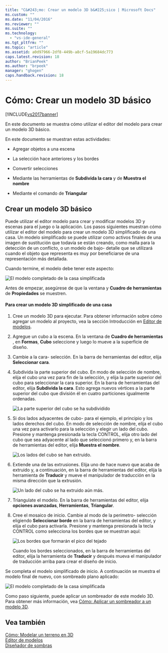 ```yaml
---
title: "C&#243;mo: Crear un modelo 3D b&#225;sico | Microsoft Docs"
ms.custom: ""
ms.date: "11/04/2016"
ms.reviewer: ""
ms.suite: ""
ms.technology: 
  - "vs-ide-general"
ms.tgt_pltfrm: ""
ms.topic: "article"
ms.assetid: a0d97966-2df8-449b-a8cf-5a19684dc773
caps.latest.revision: 18
author: "BrianPeek"
ms.author: "brpeek"
manager: "ghogen"
caps.handback.revision: 18
---
```

# C&#243;mo: Crear un modelo 3D b&#225;sico
[!INCLUDE[vs2017banner](../code-quality/includes/vs2017banner.md)]

En este documento se muestra cómo utilizar el editor del modelo para crear un modelo 3D básico.  
  
 En este documento se muestran estas actividades:  
  
-   Agregar objetos a una escena  
  
-   La selección hace anteriores y los bordes  
  
-   Convertir selecciones  
  
-   Mediante las herramientas de **Subdivida la cara** y de **Muestra el nombre**  
  
-   Mediante el comando de **Triangular**  
  
## Crear un modelo 3D básico  
 Puede utilizar el editor modelo para crear y modificar modelos 3D y escenas para el juego o la aplicación.  Los pasos siguientes muestran cómo utilizar el editor del modelo para crear un modelo 3D simplificado de una casa.  Un modelo simplificado se puede utilizar como activos finales de una imagen de sustitución que todavía se están creando, como malla para la detección de un conflicto, o un modelo de bajo\- detalle que se utilizará cuando el objeto que representa es muy por beneficiarse de una representación más detallada.  
  
 Cuando termine, el modelo debe tener este aspecto:  
  
 ![El modelo completado de la casa simplificada](~/designers/media/gfx_model_demo_house_final.png "gfx\_model\_demo\_house\_final")  
  
 Antes de empezar, asegúrese de que la ventana y **Cuadro de herramientas** de **Propiedades** se muestren.  
  
#### Para crear un modelo 3D simplificado de una casa  
  
1.  Cree un modelo 3D para ejecutar.  Para obtener información sobre cómo agregar un modelo al proyecto, vea la sección Introducción en [Editor de modelos](../designers/model-editor.md).  
  
2.  Agregue un cubo a la escena.  En la ventana de **Cuadro de herramientas** , en **Formas**, **Cubo** seleccione y luego lo mueve a la superficie de diseño.  
  
3.  Cambie a la cara\- selección.  En la barra de herramientas del editor, elija **Seleccionar cara**.  
  
4.  Subdivida la parte superior del cubo.  En modo de selección de nombre, elija el cubo una vez para fin de la selección, y elija la parte superior del cubo para seleccionar la cara superior.  En la barra de herramientas del editor, elija **Subdivida la cara**.  Esto agrega nuevos vértices a la parte superior del cubo que división él en cuatro particiones igualmente ordenadas.  
  
     ![La parte superior del cubo se ha subdividido](~/designers/media/gfx_model_demo_house_subdiv.png "gfx\_model\_demo\_house\_subdiv")  
  
5.  Si dos lados adyacentes de cubo\- para el ejemplo, el principio y los lados derechos del cubo.  En modo de selección de nombre, elija el cubo una vez para activarlo para la selección y elegir un lado del cubo.  Presione y mantenga presionada la tecla CONTROL, elija otro lado del cubo que sea adyacente al lado que seleccionó primero y, en la barra de herramientas del editor, elija **Muestra el nombre**.  
  
     ![Los lados del cubo se han extruido.](~/designers/media/gfx_model_demo_house_extrude.png "gfx\_model\_demo\_house\_extrude")  
  
6.  Extiende una de las extrusiones.  Elija uno de hace nuevo que acaba de extruido y, a continuación, en la barra de herramientas del editor, elija la herramienta de **Traducir** y mueve el manipulador de traducción en la misma dirección que la extrusión.  
  
     ![Un lado del cubo se ha extruido aún más.](~/designers/media/gfx_model_demo_house_extend.png "gfx\_model\_demo\_house\_extend")  
  
7.  Triangulate el modelo.  En la barra de herramientas del editor, elija **opciones avanzadas**, **Herramientas**, **Triangular**.  
  
8.  Cree el mosaico de inicio.  Cambie al modo de la perímetro\- selección eligiendo **Seleccionar borde** en la barra de herramientas del editor, y elija el cubo para activarla.  Presione y mantenga presionada la tecla CONTROL como selecciona los bordes que se muestran aquí:  
  
     ![Los bordes que formarán el pico del tejado](~/designers/media/gfx_model_demo_house_edges.png "gfx\_model\_demo\_house\_edges")  
  
     Cuando los bordes seleccionados, en la barra de herramientas del editor, elija la herramienta de **Traducir** y después mueva el manipulador de traducción arriba para crear el diseño de inicio.  
  
 Se completa el modelo simplificado de inicio.  A continuación se muestra el modelo final de nuevo, con sombreado plano aplicado:  
  
 ![El modelo completado de la casa simplificada](~/designers/media/gfx_model_demo_house_final.png "gfx\_model\_demo\_house\_final")  
  
 Como paso siguiente, puede aplicar un sombreador de este modelo 3D.  Para obtener más información, vea [Cómo: Aplicar un sombreador a un modelo 3D](../designers/how-to-apply-a-shader-to-a-3-d-model.md).  
  
## Vea también  
 [Cómo: Modelar un terreno en 3D](../designers/how-to-model-3-d-terrain.md)   
 [Editor de modelos](../designers/model-editor.md)   
 [Diseñador de sombras](../designers/shader-designer.md)